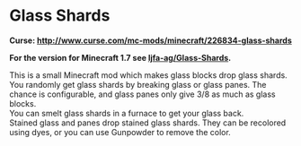 Glass Shards
=========
**Curse: http://www.curse.com/mc-mods/minecraft/226834-glass-shards**

**For the version for Minecraft 1.7 see [ljfa-ag/Glass-Shards](https://github.com/ljfa-ag/Glass-Shards).**

This is a small Minecraft mod which makes glass blocks drop glass shards. 
You randomly get glass shards by breaking glass or glass panes. The chance is configurable, and glass panes only give 3/8 as much as glass blocks.  
You can smelt glass shards in a furnace to get your glass back.  
Stained glass and panes drop stained glass shards. They can be recolored using dyes, or you can use Gunpowder to remove the color.  
